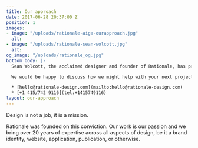 ```yaml
---
title: Our approach
date: 2017-06-28 20:37:00 Z
position: 1
images:
- image: "/uploads/rationale-aiga-ourapproach.jpg"
  alt: 
- image: "/uploads/rationale-sean-wolcott.jpg"
  alt: 
og_image: "/uploads/rationale_og.jpg"
bottom_body: |-
  Sean Wolcott, the acclaimed designer and founder of Rationale, has previously designed for some of the biggest brands and products in the world, and his team of top international talent brings a broad level of insight to each project.

  We would be happy to discuss how we might help with your next project.

  * [hello@rationale-design.com](mailto:hello@rationale-design.com)
  * [+1 415/742 9116](tel:+1415749116)
layout: our-approach
---
```


Design is not a job, it is a mission.

Rationale was founded on this conviction. Our work is our passion and we bring over 20 years of expertise across all aspects of design, be it a brand identity, website, application, publication, or otherwise.
